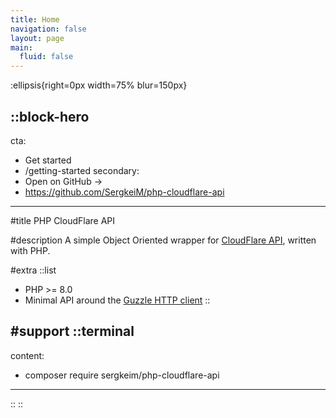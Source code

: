 ```yaml
---
title: Home
navigation: false
layout: page
main:
  fluid: false
---
```


:ellipsis{right=0px width=75% blur=150px}

::block-hero
---
cta:
  - Get started
  - /getting-started
secondary:
  - Open on GitHub →
  - https://github.com/SergkeiM/php-cloudflare-api
---

#title
PHP CloudFlare API

#description
A simple Object Oriented wrapper for [CloudFlare API](https://developers.cloudflare.com/api), written with PHP.

#extra
  ::list
  - PHP >= 8.0
  - Minimal API around the [Guzzle HTTP client](https://docs.guzzlephp.org/en/stable/)
  ::

#support
  ::terminal
  ---
  content:
  - composer require sergkeim/php-cloudflare-api
  ---
  ::
::
